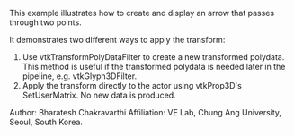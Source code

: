 This example illustrates how to create and display an arrow that passes through two points.

It demonstrates two different ways to apply the transform:
1. Use vtkTransformPolyDataFilter to create a new transformed polydata. This method is useful if the transformed polydata is needed later in the pipeline, e.g. vtkGlyph3DFilter.
2. Apply the transform directly to the actor using vtkProp3D's SetUserMatrix. No new data is produced.


Author: Bharatesh Chakravarthi
Affiliation: VE Lab, Chung Ang University, Seoul, South Korea. 

